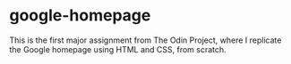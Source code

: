 # google-homepage
This is the first major assignment from The Odin Project, where I replicate the Google homepage using HTML and CSS, from scratch.  
